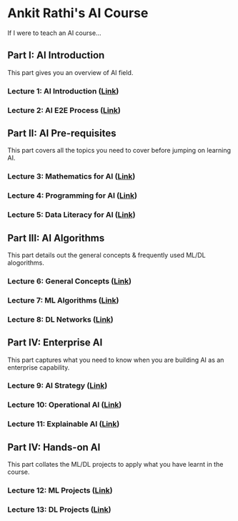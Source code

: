 # Ankit Rathi's AI Course
If I were to teach an AI course...

## Part I: AI Introduction
This part gives you an overview of AI field.

### Lecture 1: AI Introduction ([Link](https://github.com/ankitrathi169/ankitrathi169.github.io/blob/master/AI_Introduction.md))

### Lecture 2: AI E2E Process ([Link](https://github.com/ankitrathi169/ankitrathi169.github.io/blob/master/AI_E2E_Process.md))

## Part II: AI Pre-requisites 
This part covers all the topics you need to cover before jumping on learning AI.

### Lecture 3: Mathematics for AI ([Link](https://github.com/ankitrathi169/ankitrathi169.github.io/blob/master/Mathematics_for_AI.md))

### Lecture 4: Programming for AI ([Link](https://github.com/ankitrathi169/ankitrathi169.github.io/blob/master/Programming_for_AI.md))

### Lecture 5: Data Literacy for AI ([Link](https://github.com/ankitrathi169/ankitrathi169.github.io/blob/master/Data_Literacy_for_AI.md))

## Part III: AI Algorithms 
This part details out the general concepts & frequently used ML/DL alogorithms.

### Lecture 6: General Concepts ([Link](https://github.com/ankitrathi169/ankitrathi169.github.io/blob/master/General_Concepts.md))

### Lecture 7: ML Algorithms ([Link](https://github.com/ankitrathi169/ankitrathi169.github.io/blob/master/ML_Algorithms.md))

### Lecture 8: DL Networks ([Link](https://github.com/ankitrathi169/ankitrathi169.github.io/blob/master/DL_Networks.md))

## Part IV: Enterprise AI 
This part captures what you need to know when you are building AI as an enterprise capability.

### Lecture 9: AI Strategy ([Link](https://github.com/ankitrathi169/ankitrathi169.github.io/blob/master/AI_Strategy.md))

### Lecture 10: Operational AI ([Link](https://github.com/ankitrathi169/ankitrathi169.github.io/blob/master/Operational_AI.md))

### Lecture 11: Explainable AI ([Link](https://github.com/ankitrathi169/ankitrathi169.github.io/blob/master/Explainable_AI.md))

## Part IV: Hands-on AI 
This part collates the ML/DL projects to apply what you have learnt in the course.

### Lecture 12: ML Projects ([Link](https://github.com/ankitrathi169/ankitrathi169.github.io/blob/master/ML_Projects.md))

### Lecture 13: DL Projects ([Link](https://github.com/ankitrathi169/ankitrathi169.github.io/blob/master/DL_Projects.md))
